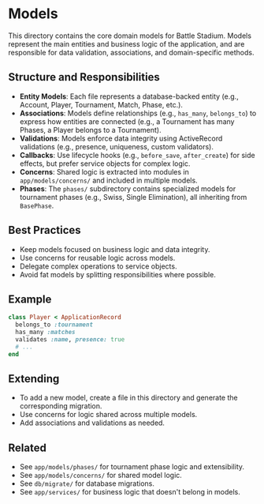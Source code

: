 # Models

This directory contains the core domain models for Battle Stadium. Models represent the main entities and business logic of the application, and are responsible for data validation, associations, and domain-specific methods.

## Structure and Responsibilities
- **Entity Models**: Each file represents a database-backed entity (e.g., Account, Player, Tournament, Match, Phase, etc.).
- **Associations**: Models define relationships (e.g., `has_many`, `belongs_to`) to express how entities are connected (e.g., a Tournament has many Phases, a Player belongs to a Tournament).
- **Validations**: Models enforce data integrity using ActiveRecord validations (e.g., presence, uniqueness, custom validators).
- **Callbacks**: Use lifecycle hooks (e.g., `before_save`, `after_create`) for side effects, but prefer service objects for complex logic.
- **Concerns**: Shared logic is extracted into modules in `app/models/concerns/` and included in multiple models.
- **Phases**: The `phases/` subdirectory contains specialized models for tournament phases (e.g., Swiss, Single Elimination), all inheriting from `BasePhase`.

## Best Practices
- Keep models focused on business logic and data integrity.
- Use concerns for reusable logic across models.
- Delegate complex operations to service objects.
- Avoid fat models by splitting responsibilities where possible.

## Example
```ruby
class Player < ApplicationRecord
  belongs_to :tournament
  has_many :matches
  validates :name, presence: true
  # ...
end
```

## Extending
- To add a new model, create a file in this directory and generate the corresponding migration.
- Use concerns for logic shared across multiple models.
- Add associations and validations as needed.

## Related
- See `app/models/phases/` for tournament phase logic and extensibility.
- See `app/models/concerns/` for shared model logic.
- See `db/migrate/` for database migrations.
- See `app/services/` for business logic that doesn't belong in models. 